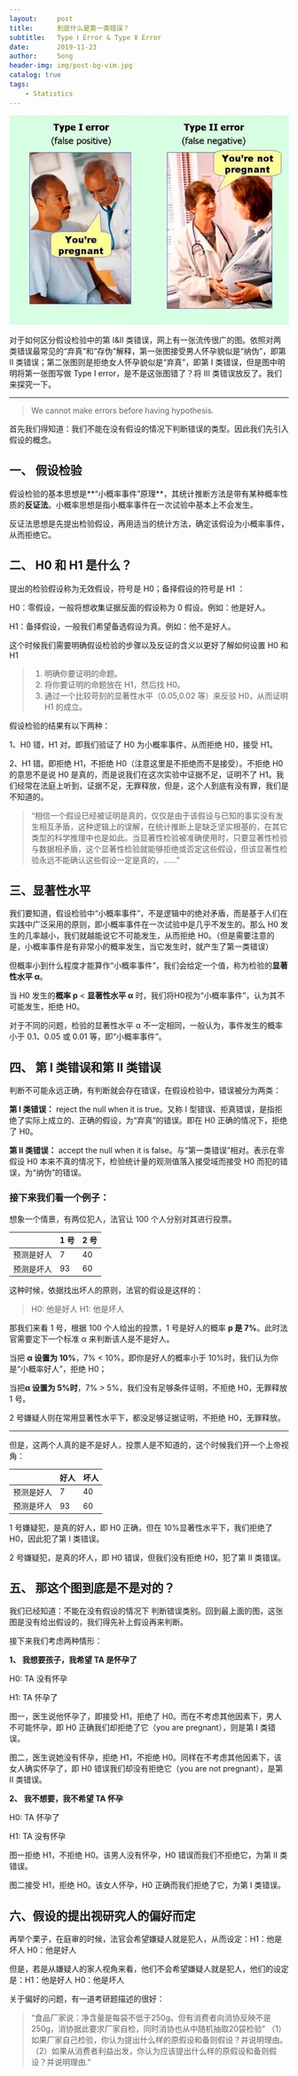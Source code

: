 ```yaml
---
layout:     post
title:      到底什么是第一类错误？
subtitle:   Type Ⅰ Error & Type Ⅱ Error
date:       2019-11-23
author:     Song
header-img: img/post-bg-vim.jpg
catalog: true
tags:
    - Statistics
---
```


![img](/img/post/2019-11-23/01.png)

对于如何区分假设检验中的第 Ⅰ&Ⅱ 类错误，网上有一张流传很广的图。依照对两类错误最常见的“弃真”和“存伪”解释，第一张图接受男人怀孕貌似是“纳伪”，即第 Ⅱ 类错误；第二张图则是拒绝女人怀孕貌似是“弃真”，即第 Ⅰ 类错误，但是图中明明将第一张图写做 Type Ⅰ error，是不是这张图错了？将 ⅠⅡ 类错误放反了。我们来探究一下。

----



> We cannot make errors before having hypothesis.

首先我们得知道：我们不能在没有假设的情况下判断错误的类型。因此我们先引入假设的概念。




## 一、 假设检验

假设检验的基本思想是**“小概率事件”原理**，其统计推断方法是带有某种概率性质的**反证法**。小概率思想是指小概率事件在一次试验中基本上不会发生。

反证法思想是先提出检验假设，再用适当的统计方法，确定该假设为小概率事件，从而拒绝它。

## 二、 H0 和 H1 是什么？

提出的检验假设称为无效假设，符号是 H0；备择假设的符号是 H1 ：

H0：零假设，一般将想收集证据反面的假设称为 0 假设。例如：他是好人。

H1：备择假设，一般我们希望备选假设为真。例如：他不是好人。

这个时候我们需要明确假设检验的步骤以及反证的含义以更好了解如何设置 H0 和 H1

>
> 1. 明确你要证明的命题。
> 2. 将你要证明的命题放在 H1，然后找 H0。
> 3. 通过一个比较苛刻的显著性水平（0.05,0.02 等）来反驳 H0，从而证明 H1 的成立。

假设检验的结果有以下两种：

1、H0 错，H1 对。即我们验证了 H0 为小概率事件，从而拒绝 H0，接受 H1。

2、H1 错。即拒绝 H1，不拒绝 H0（注意这里是不拒绝而不是接受）。不拒绝 H0 的意思不是说 H0 是真的，而是说我们在这次实验中证据不足，证明不了 H1。我们经常在法庭上听到，证据不足，无罪释放，但是，这个人到底有没有罪，我们是不知道的。

>
> “相信一个假设已经被证明是真的，仅仅是由于该假设与已知的事实没有发生相互矛盾，这种逻辑上的误解，在统计推断上是缺乏坚实根基的，在其它类型的科学推理中也是如此。当显著性检验被准确使用时，只要显著性检验与数据相矛盾，这个显著性检验就能够拒绝或否定这些假设，但该显著性检验永远不能确认这些假设一定是真的，……”



## 三、显著性水平

我们要知道，假设检验中“小概率事件”，不是逻辑中的绝对矛盾，而是基于人们在实践中广泛采用的原则，即小概率事件在一次试验中是几乎不发生的。那么 H0 发生的几率越小，我们就越能说它不可能发生，从而拒绝 H0。（但是需要注意的是，小概率事件是有非常小的概率发生，当它发生时，就产生了第一类错误）

但概率小到什么程度才能算作“小概率事件”，我们会给定一个值，称为检验的**显著性水平 α**。

当 H0 发生的**概率 p** < **显著性水平 α** 时，我们将H0视为“小概率事件”，认为其不可能发生，拒绝 H0。

对于不同的问题，检验的显著性水平 α 不一定相同，一般认为，事件发生的概率小于 0.1、0.05 或 0.01 等，即“小概率事件”。



## 四、 第 Ⅰ 类错误和第 Ⅱ 类错误

判断不可能永远正确，有判断就会存在错误，在假设检验中，错误被分为两类：

**第 Ⅰ 类错误：** reject the null when it is true。又称 Ⅰ 型错误、拒真错误，是指拒绝了实际上成立的、正确的假设，为“弃真”的错误。即在 H0 正确的情况下，拒绝了 H0。

**第 Ⅱ 类错误：** accept the null when it is false。与“第一类错误”相对。表示在零假设 H0 本来不真的情况下，检验统计量的观测值落入接受域而接受 H0 而犯的错误，为“纳伪”的错误。



### 接下来我们看一个例子：

想象一个情景，有两位犯人，法官让 100 个人分别对其进行投票。

|            | 1 号 | 2 号 |
| :--------- | ---- | ---- |
| 预测是好人 | 7    | 40   |
| 预测是坏人 | 93   | 60   |

这种时候，依据找出坏人的原则，法官的假设是这样的：

> H0: 他是好人 H1: 他是坏人

那我们来看 1 号，根据 100 个人给出的投票，1 号是好人的概率 **p 是 7%**。此时法官需要定下一个标准 α 来判断该人是不是好人。

当把 **α 设置为 10%**，7% < 10%，即你是好人的概率小于 10%时，我们认为你是“小概率好人”，拒绝 H0；

当把**α 设置为 5%时**，7% > 5%，我们没有足够条件证明，不拒绝 H0，无罪释放 1 号。

2 号嫌疑人则在常用显著性水平下，都没足够证据证明，不拒绝 H0，无罪释放。

------

但是，这两个人真的是不是好人，投票人是不知道的，这个时候我们开一个上帝视角：

|            | 好人 | 坏人 |
| :--------- | ---- | ---- |
| 预测是好人 | 7    | 40   |
| 预测是坏人 | 93   | 60   |

1 号嫌疑犯，是真的好人，即 H0 正确，但在 10%显著性水平下，我们拒绝了 H0，因此犯了第 Ⅰ 类错误。

2 号嫌疑犯，是真的坏人，即 H0 错误，但我们没有拒绝 H0，犯了第 Ⅱ 类错误。



## 五、 那这个图到底是不是对的？

我们已经知道：不能在没有假设的情况下 判断错误类别。回到最上面的图，这张图是没有给出假设的，我们得先补上假设再来判断。

接下来我们考虑两种情形：

**1、 我想要孩子，我希望 TA 是怀孕了**

H0: TA 没有怀孕

H1: TA 怀孕了

图一，医生说他怀孕了，即接受 H1，拒绝了 H0。而在不考虑其他因素下，男人不可能怀孕，即 H0 正确我们却拒绝了它（you are pregnant），则是第 Ⅰ 类错误。

图二，医生说她没有怀孕，拒绝 H1，不拒绝 H0。同样在不考虑其他因素下，该女人确实怀孕了，即 H0 错误我们却没有拒绝它（you are not pregnant），是第 Ⅱ 类错误。

**2、 我不想要，我不希望 TA 怀孕**

H0: TA 怀孕了

H1: TA 没有怀孕

图一拒绝 H1，不拒绝 H0。该男人没有怀孕，H0 错误而我们不拒绝它，为第 Ⅱ 类错误。

图二接受 H1，拒绝 H0。该女人怀孕，H0 正确而我们拒绝了它，为第 Ⅰ 类错误。



## **六、假设的提出视研究人的偏好而定**

再举个栗子，在庭审的时候，法官会希望嫌疑人就是犯人，从而设定：H1：他是坏人 H0：他是好人 

但是，若是从嫌疑人的家人视角来看，他们不会希望嫌疑人就是犯人，他们的设定是：H1：他是好人 H0：他是坏人

关于偏好的问题，有一道考研题描述的很好：

> “食品厂家说：净含量是每袋不低于250g。但有消费者向消协反映不是250g，消协据此要求厂家自检，同时消协也从中随机抽取20袋检验” （1）如果厂家自己检验，你认为提出什么样的原假设和备则假设？并说明理由。（2）如果从消费者利益出发，你认为应该提出什么样的原假设和备则假设？并说明理由."